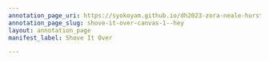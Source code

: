 ```yaml
---
annotation_page_uri: https://syokoyam.github.io/dh2023-zora-neale-hurston/annotations/shove-it-over-canvas-1--hey.json
annotation_page_slug: shove-it-over-canvas-1--hey
layout: annotation_page
manifest_label: Shove It Over

---
```

